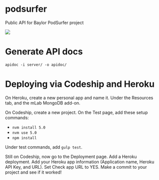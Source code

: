 # podsurfer
Public API for Baylor PodSurfer project

<img src="https://codeship.com/projects/b70b1660-3fa9-0134-4e4b-5e760449ae25/status?branch=master">

# Generate API docs
`apidoc -i server/ -o apidoc/`

# Deploying via Codeship and Heroku
On Heroku, create a new personal app and name it. Under the Resources tab, and the mLab MongoDB add-on.

On Codeship, create a new project. On the Test page, add these setup commands:
* `nvm install 5.0`
* `nvm use 5.0`
* `npm install`

Under test commands, add `gulp test`.

Still on Codeship, now go to the Deployment page. Add a Heroku deployment. Add your Heroku app information (Application name, Heroku API Key, and URL). Set Check app URL to YES.
Make a commit to your project and see if it worked!
